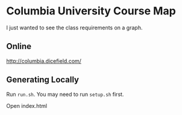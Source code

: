 # Columbia University Course Map

I just wanted to see the class requirements on a graph. 

## Online

http://columbia.dicefield.com/

## Generating Locally

Run `run.sh`. You may need to run `setup.sh` first.

Open index.html
